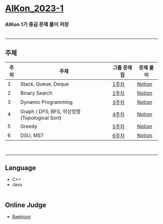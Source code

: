 # [AlKon_2023-1](https://www.acmicpc.net/group/workbook/17070)
### AlKon 1기 중급 문제 풀이 저장<br><br>
***

## 주제
| 주차 | 주제                  | 그룹 문제집                                                        | 문제 풀이 |
|----|---------------------|---------------------------------------------------------------|-----------|
| 1  | Stack, Queue, Deque | [1주차](https://www.acmicpc.net/group/workbook/view/17070/55462) | [Notion](https://ro-el.notion.site/b18cf43f8d5049ce9fadf307119bae91)|  
| 2  | Binary Search       | [2주차](https://www.acmicpc.net/group/workbook/view/17070/55628) | [Notion](https://ro-el.notion.site/6171925cc9aa49798df0541ea5bfacc2)|  
| 3  | Dynamic Programming | [3주차](https://www.acmicpc.net/group/workbook/view/17070/56034) | [Notion](https://ro-el.notion.site/DP-c90709b3091349b4aaa22268070053b7)|  
| 4  | Graph / DFS, BFS, 위상정렬(Topological Sort) | [4주차](https://www.acmicpc.net/group/workbook/view/17070/57071) | [Notion](https://ro-el.notion.site/DFS-BFS-641fa409a3914db38fed2af8aa24ec99)|  
| 5  | Greedy | [5주차](https://www.acmicpc.net/group/workbook/view/17070/57343) | [Notion](https://ro-el.notion.site/4f3fa2e8ad8f4cc9a02835abcdd71fc1)|
| 6  | DSU, MST | [6주차](https://www.acmicpc.net/group/workbook/view/17070/57573) | [Notion](https://ro-el.notion.site/DSU-MST-f8c861455f2a456695ed6ac05382e5f5)|
<br>

***
## Language
* C++
* Java<br><br>
## Online Judge
* [Baekjoon](https://www.acmicpc.net/)
